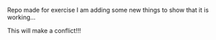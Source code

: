 Repo made for exercise
I am adding some new things
to show that it is working...

This will make a conflict!!!
